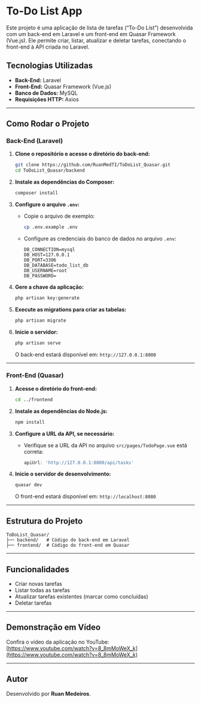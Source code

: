 # To-Do List App

Este projeto é uma aplicação de lista de tarefas (“To-Do List”) desenvolvida com um back-end em Laravel e um front-end em Quasar Framework (Vue.js). Ele permite criar, listar, atualizar e deletar tarefas, conectando o front-end à API criada no Laravel.

## Tecnologias Utilizadas

- **Back-End:** Laravel
- **Front-End:** Quasar Framework (Vue.js)
- **Banco de Dados:** MySQL
- **Requisições HTTP:** Axios

---

## Como Rodar o Projeto

### Back-End (Laravel)

1. **Clone o repositório e acesse o diretório do back-end:**
   ```bash
   git clone https://github.com/RuanMedTI/ToDoList_Quasar.git
   cd ToDoList_Quasar/backend
   ```

2. **Instale as dependências do Composer:**
   ```bash
   composer install
   ```

3. **Configure o arquivo `.env`:**
   - Copie o arquivo de exemplo:
     ```bash
     cp .env.example .env
     ```
   - Configure as credenciais do banco de dados no arquivo `.env`:
     ```env
     DB_CONNECTION=mysql
     DB_HOST=127.0.0.1
     DB_PORT=3306
     DB_DATABASE=todo_list_db
     DB_USERNAME=root
     DB_PASSWORD=
     ```

4. **Gere a chave da aplicação:**
   ```bash
   php artisan key:generate
   ```

5. **Execute as migrations para criar as tabelas:**
   ```bash
   php artisan migrate
   ```

6. **Inicie o servidor:**
   ```bash
   php artisan serve
   ```
   O back-end estará disponível em: `http://127.0.0.1:8000`

---

### Front-End (Quasar)

1. **Acesse o diretório do front-end:**
   ```bash
   cd ../frontend
   ```

2. **Instale as dependências do Node.js:**
   ```bash
   npm install
   ```

3. **Configure a URL da API, se necessário:**
   - Verifique se a URL da API no arquivo `src/pages/TodoPage.vue` está correta:
     ```javascript
     apiUrl: 'http://127.0.0.1:8000/api/tasks'
     ```

4. **Inicie o servidor de desenvolvimento:**
   ```bash
   quasar dev
   ```
   O front-end estará disponível em: `http://localhost:8080`

---

## Estrutura do Projeto

```plaintext
ToDoList_Quasar/
├── backend/   # Código do back-end em Laravel
├── frontend/  # Código do front-end em Quasar
```

---

## Funcionalidades

- Criar novas tarefas
- Listar todas as tarefas
- Atualizar tarefas existentes (marcar como concluídas)
- Deletar tarefas

---

## Demonstração em Vídeo

Confira o vídeo da aplicação no YouTube:
[https://www.youtube.com/watch?v=8_8mMoWeX_k](https://www.youtube.com/watch?v=8_8mMoWeX_k)

---

## Autor

Desenvolvido por **Ruan Medeiros**. 
